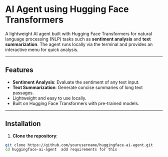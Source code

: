 # AI Agent using Hugging Face Transformers

A lightweight AI agent built with Hugging Face Transformers for natural language processing (NLP) tasks such as **sentiment analysis** and **text summarization**. The agent runs locally via the terminal and provides an interactive menu for quick analysis.

---

## Features

- **Sentiment Analysis**: Evaluate the sentiment of any text input.  
- **Text Summarization**: Generate concise summaries of long text passages.  
- Lightweight and easy to use locally.  
- Built on Hugging Face Transformers with pre-trained models.

---

## Installation

1. **Clone the repository**:

```bash
git clone https://github.com/yourusername/huggingface-ai-agent.git
cd huggingface-ai-agent  add requirements for this
